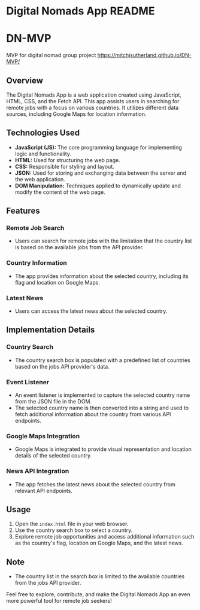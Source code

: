 # Digital Nomads App README
# DN-MVP
MVP for digital nomad group project
https://mitchjsutherland.github.io/DN-MVP/

## Overview

The Digital Nomads App is a web application created using JavaScript, HTML, CSS, and the Fetch API. This app assists users in searching for remote jobs with a focus on various countries. It utilizes different data sources, including Google Maps for location information.

## Technologies Used

- **JavaScript (JS):** The core programming language for implementing logic and functionality.
- **HTML:** Used for structuring the web page.
- **CSS:** Responsible for styling and layout.
- **JSON:** Used for storing and exchanging data between the server and the web application.
- **DOM Manipulation:** Techniques applied to dynamically update and modify the content of the web page.

## Features

### Remote Job Search

- Users can search for remote jobs with the limitation that the country list is based on the available jobs from the API provider.

### Country Information

- The app provides information about the selected country, including its flag and location on Google Maps.

### Latest News

- Users can access the latest news about the selected country.

## Implementation Details

### Country Search

- The country search box is populated with a predefined list of countries based on the jobs API provider's data.

### Event Listener

- An event listener is implemented to capture the selected country name from the JSON file in the DOM.
- The selected country name is then converted into a string and used to fetch additional information about the country from various API endpoints.

### Google Maps Integration

- Google Maps is integrated to provide visual representation and location details of the selected country.

### News API Integration

- The app fetches the latest news about the selected country from relevant API endpoints.

## Usage

1. Open the `index.html` file in your web browser.
2. Use the country search box to select a country.
3. Explore remote job opportunities and access additional information such as the country's flag, location on Google Maps, and the latest news.

## Note

- The country list in the search box is limited to the available countries from the jobs API provider.

Feel free to explore, contribute, and make the Digital Nomads App an even more powerful tool for remote job seekers!

